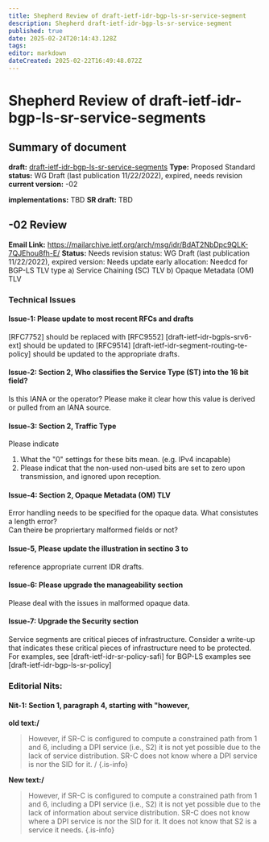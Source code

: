 ```yaml
---
title: Shepherd Review of draft-ietf-idr-bgp-ls-sr-service-segment
description: Shepherd draft-ietf-idr-bgp-ls-sr-service-segment
published: true
date: 2025-02-24T20:14:43.128Z
tags: 
editor: markdown
dateCreated: 2025-02-22T16:49:48.072Z
---
```


# Shepherd Review of draft-ietf-idr-bgp-ls-sr-service-segments


## Summary of document
**draft:** [draft-ietf-idr-bgp-ls-sr-service-segments](https://datatracker.ietf.org/doc/draft-ietf-idr-bgp-ls-sr-service-segments/)
**Type:** Proposed Standard 
**status:** WG Draft (last publication 11/22/2022), expired, needs revision 
**current version:** -02 

**implementations:** TBD 
**SR draft:**  TBD 

## -02 Review 
**Email Link:** https://mailarchive.ietf.org/arch/msg/idr/BdAT2NbDpc9QLK-7QJEhou8fh-E/
**Status:** Needs revision 
status: WG Draft (last publication 11/22/2022), expired
version: Needs update
early allocation: Needcd for BGP-LS TLV type 
a) Service Chaining (SC) TLV
b) Opaque Metadata (OM) TLV


### Technical Issues  
#### Issue-1: Please update to most recent RFCs and drafts

[RFC7752] should be replaced with [RFC9552]
[draft-ietf-idr-bgpls-srv6-ext] should be updated to [RFC9514]
[draft-ietf-idr-segment-routing-te-policy] should be updated to the appropriate drafts. 


#### Issue-2: Section 2, Who classifies the Service Type (ST) into the 16 bit field?
Is this IANA  or the operator? Please make it clear how this value is 
derived or pulled from an IANA source. 

#### Issue-3: Section 2, Traffic Type 

Please indicate 
1. What the "0" settings for these bits mean. (e.g. IPv4 incapable)
2. Please indicat that the non-used non-used bits are set to zero upon transmission, and 
   ignored upon reception. 
   
   
#### Issue-4: Section 2, Opaque Metadata (OM) TLV

Error handling needs to be specified for the opaque data. 
What consistutes a length error?  
Can theire be propriertary malformed fields or not? 

#### Issue-5, Please update the illustration in sectino 3 to 
reference appropriate current IDR drafts. 

#### Issue-6: Please upgrade the manageability section 

Please deal with the issues in malformed opaque data. 

#### Issue-7: Upgrade the Security section

Service segments are critical pieces of infrastructure. 
Consider a write-up that indicates these critical 
pieces of infrastructure need to be protected. 
For examples, see [draft-ietf-idr-sr-policy-safi]
for BGP-LS examples see [draft-ietf-idr-bgp-ls-sr-policy]


### Editorial Nits: 

#### Nit-1: Section 1, paragraph 4, starting with "however, 

**old text:/**
>    However, if SR-C is configured to compute a constrained path from 1
>    and 6, including a DPI service (i.e., S2) it is not yet possible due
>    to the lack of service distribution.  SR-C does not know where a DPI
>    service is nor the SID for it. /
{.is-info}

   
**New text:/**
>    However, if SR-C is configured to compute a constrained path from 1
>    and 6, including a DPI service (i.e., S2) it is not yet possible due
>    to the lack of information about service distribution.  SR-C does 
>    not know where a DPI service is nor the SID for it.  It does not 
>    know that S2 is a service it needs.
{.is-info}


